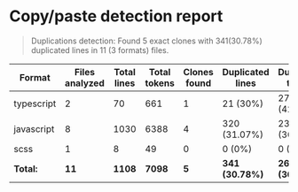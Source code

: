 
# Copy/paste detection report

> Duplications detection: Found 5 exact clones with 341(30.78%) duplicated lines in 11 (3 formats) files.

| Format     | Files analyzed | Total lines | Total tokens | Clones found | Duplicated lines | Duplicated tokens |
| ---------- | -------------- | ----------- | ------------ | ------------ | ---------------- | ----------------- |
| typescript | 2              | 70          | 661          | 1            | 21 (30%)         | 279 (42.21%)      |
| javascript | 8              | 1030        | 6388         | 4            | 320 (31.07%)     | 2327 (36.43%)     |
| scss       | 1              | 8           | 49           | 0            | 0 (0%)           | 0 (0%)            |
| **Total:** | **11**         | **1108**    | **7098**     | **5**        | **341 (30.78%)** | **2606 (36.71%)** |
